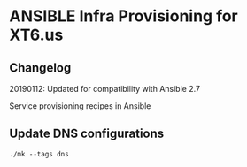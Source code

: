 # ANSIBLE Infra Provisioning for XT6.us

## Changelog

20190112: Updated for compatibility with Ansible 2.7

Service provisioning recipes in Ansible

## Update DNS configurations

```
./mk --tags dns
```
